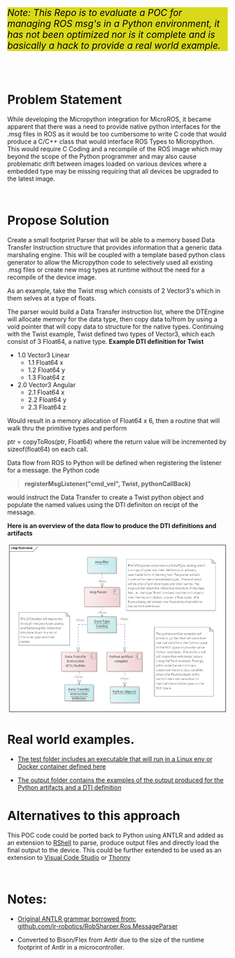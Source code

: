 <p style="background-color:#D9D919; color:black; font-size:150%;"><i>
Note: This Repo is to evaluate a POC for managing ROS msg's in a Python environment, it has not been optimized nor is it complete and is basically a hack to provide a real world example.
</i></p>

</br></br>

# Problem Statement
While developing the Micropython integration for MicroROS, it became apparent that there was a need to provide native python interfaces for the .msg files in ROS as it would be too cumbersome to write C code that would produce a C/C++ class that would interface ROS Types to Micropython. This would require C Coding and a recompile of the ROS image which may beyond the scope of the Python programmer and may also cause problematic drift between images loaded on  various devices where a embedded type may be missing requiring that all devices be upgraded to the latest image.

</br>

# Propose Solution
Create a small footprint Parser that will be able to a memory based Data Transfer Instruction structure that provides information that a generic data marshaling engine. This will be coupled with a template based python class generator to allow the Micropython code to selectively used all existing .msg files or create new msg types at runtime without the need for a recompile of the device image.

As an example, take the Twist msg which consists of 2 Vector3's which in them selves at a type of floats.  

The parser would build a Data Transfer instruction list, where the DTEngine will allocate memory for the data type, then copy data to/from by using a void pointer that will copy data to structure for the native types. Continuing with the Twist example, Twist defined two types of Vector3, which each consist of 3 Float64, a native type. 
**Example DTI definition for Twist**

* 1.0 Vector3 Linear
  * 1.1 Float64 x
  * 1.2 Float64 y
  * 1.3 Float64 z
* 2.0 Vector3 Angular
  * 2.1 Float64 x
  * 2.2 Float64 y
  * 2.3 Float64 z

Would result in a memory allocation of Float64 x 6, then a routine that will walk thru the primitive types and perform

ptr = copyToRos(ptr, Float64)
where the return value will be incremented by sizeof(float64) on each call. 

Data flow from ROS to Python will be defined when registering the listener for a message. 
the Python code 

 > **registerMsgListener("cmd_vel", Twist, pythonCallBack)** 
 
 would instruct the Data Transfer to create a Twist python object and populate the named values using the DTI definiton on recipt of the message. 

**Here is an overview of the data flow to produce the DTI definitions and artifacts**

![](images/Overview.png)

# Real world examples.
* [The test folder includes an executable that will run in a Linux env or Docker container defined here](test)

* [The output folder contains the examples of the output produced for the Python artifacts and a DTI definition](test/output/)

# Alternatives to this approach
This POC code could be ported back to Python using ANTLR and added as an extension to [RShell](https://github.com/dhylands/rshell) to parse, produce output files and directly load the final output to the device. This could be further extended to be used as an extension to [Visual Code Studio](https://code.visualstudio.com/docs/languages/python) or [Thonny](https://github.com/thonny/thonny/wiki/Plugins) 

</br>

# **Notes:**
* [Original ANTLR grammar borrowed from:</br> 
github.com/jr-robotics/RobSharper.Ros.MessageParser](https://github.com/jr-robotics/RobSharper.Ros.MessageParser)

* Converted to Bison/Flex from Antlr due to the size of the runtime footprint of Antlr in a microcontroller. 



